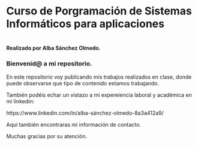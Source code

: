 <head>
  <h1>Curso de Porgramación de Sistemas Informáticos para aplicaciones<h1>
  <h4>Realizado por Alba Sánchez Olmedo.</h4>  
</head>
<body>
  <h3>Bienvenid@ a mi repositorio.</h3>
  <p>En este repositorio voy publicando mis trabajos realizados en clase, donde puede observarse que tipo de contenido estamos trabajando.</p>
  <p>También podéis echar un vistazo a mi expereiencia laboral y académica en mi linkedin:</p>
  <href>https://www.linkedin.com/in/alba-sánchez-olmedo-8a3a412a9/</href>
  <p>Aquí también encontraras mi información de contacto.</p>
  <p>Muchas gracias por su atención.</p>
</body>
